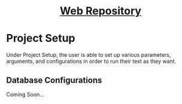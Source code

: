 <h1 style="text-align: center; text-decoration:underline; font-weight: bold;">Web Repository</h1>

# Project Setup
Under Project Setup, the user is able to set up various parameters, arguments, and configurations in order to run their test as they want.

## Database Configurations <!-- {docsify-ignore} --> 
Coming Soon...